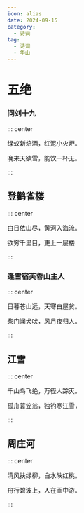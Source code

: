 ```yaml
---
icon: alias
date: 2024-09-15
category:
  - 诗词
tag:
  - 诗词
  - 华山
---
```


# 五绝

<!-- more -->

### 问刘十九

::: center

绿蚁新焙酒，红泥小火炉。

晚来天欲雪，能饮一杯无。

:::

## 登鹳雀楼

::: center

白日依山尽，黄河入海流。

欲穷千里目，更上一层楼

:::

### 逢雪宿芙蓉山主人

::: center

日暮苍山远，天寒白屋贫。

柴门闻犬吠，风月夜归人。

:::


## 江雪

::: center 

千山鸟飞绝，万径人踪灭。

孤舟蓑笠翁，独钓寒江雪，

:::


## 周庄河

::: center

清风扶绿柳，白水映红桃。

舟行碧波上，人在画中游。

:::

